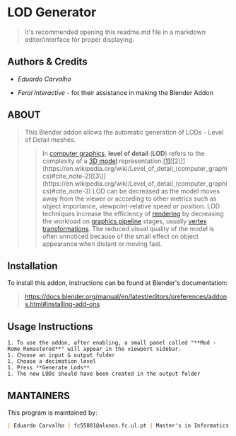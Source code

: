 # LOD Generator

> It's recommended opening this readme.md file in a markdown editor/interface for proper displaying.



## Authors & Credits

- *Eduardo Carvalho*

- *Feral Interactive* - for their assistance in making the Blender Addon

  

ABOUT
---------------

> This Blender addon allows the automatic generation of LODs - Level of Detail meshes.
>
> > In [computer graphics](https://en.wikipedia.org/wiki/Computer_graphics), **level of detail** (**LOD**) refers to the complexity of a [3D model](https://en.wikipedia.org/wiki/3D_model) representation.[[1\]](https://en.wikipedia.org/wiki/Level_of_detail_(computer_graphics)#cite_note-1)[[2\]](https://en.wikipedia.org/wiki/Level_of_detail_(computer_graphics)#cite_note-2)[[3\]](https://en.wikipedia.org/wiki/Level_of_detail_(computer_graphics)#cite_note-3) LOD can be decreased as the model moves away from the viewer or  according to other metrics such as object importance, viewpoint-relative speed or position. LOD techniques increase the efficiency of [rendering](https://en.wikipedia.org/wiki/Rendering_(computer_graphics)) by decreasing the workload on [graphics pipeline](https://en.wikipedia.org/wiki/Graphics_pipeline) stages, usually [vertex transformations](https://en.wikipedia.org/wiki/Vertex_transformations). The reduced visual quality of the model is often unnoticed because of  the small effect on object appearance when distant or moving fast.

Installation
---------------

To install this addon, instructions can be found at Blender's documentation:

> https://docs.blender.org/manual/en/latest/editors/preferences/addons.html#installing-add-ons

## Usage Instructions

	1. To use the addon, after enabling, a small panel called "**Mod - Rome Remastered**" will appear in the viewport sidebar.
	1. Choose an input & output folder
	1. Choose a decimation level
	1. Press **Generate Lods**
	1. The new LODs should have been created in the output folder

MANTAINERS
---------------

This program is maintained by:

```markdown
| Eduardo Carvalho | fc55881@alunos.fc.ul.pt | Master's in Informatics | FCUL |
```
